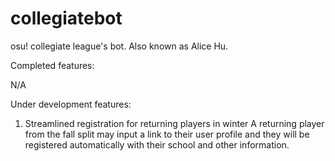 # collegiatebot
osu! collegiate league's bot. Also known as Alice Hu.

Completed features:

N/A

Under development features:

1. Streamlined registration for returning players in winter
A returning player from the fall split may input a link to their user profile and they will be registered automatically with their school and other information.
